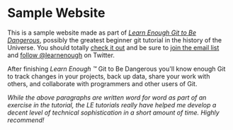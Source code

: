 # Sample Website

This is a sample website made as part of [*Learn Enough Git to Be Dangerous*](http://learnenough.com/git-tutorial), possibly the greatest beginner git tutorial in the history of the Universe. You should totally [check it out](http://learnenough.com/git-tutorial) and be sure to [join the email list](http://learnenough.com/#email_list) and [follow @learnenough](http://twitter.com/learnenough) on Twitter.

After finishing *Learn Enough :tm:* Git to Be Dangerous you'll know enough Git to track changes in your projects, back up data, share your work with others, and collaborate with programmers and other users of Git.

*While the above paragraphs are written word for word as part of an exercise in the tutorial, the LE tutorials really have helped me develop a decent level of technical sophistication in a short amount of time. Highly recommend!*
